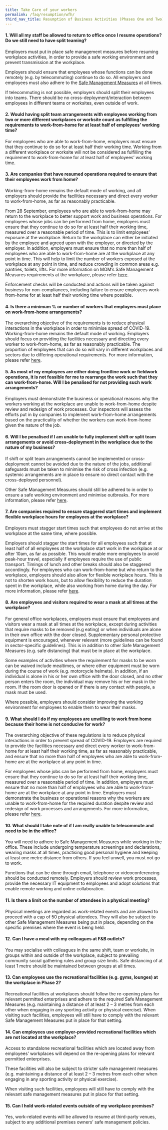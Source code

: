 ```yaml
---
title: Take Care of your workers
permalink: /faq/resumption/wfh/
third_nav_title: Resumption of Business Activities (Phases One and Two)
---
```


#### **1. Will all my staff be allowed to return to office once I resume operations? Do we still need to have split teaming?**
Employers must put in place safe management measures before resuming workplace activities, in order to provide a safe working environment and prevent transmission at the workplace.

Employers should ensure that employees whose functions can be done remotely (e.g. by telecommuting) continue to do so.  All employers and employees must also adhere to the <a href="https://covid.gobusiness.gov.sg/safemanagement/general/" target="_blank">Safe Management Measures</a> at all times.

If telecommuting is not possible, employers should split their employees into teams. There should be no cross-deployment/interaction between employees in different teams or worksites, even outside of work.

#### **2. Would having split team arrangements with employees working from two or more different workplaces or worksite count as fulfilling the requirements to work-from-home for at least half of employees’ working time?**
For employees who are able to work-from-home, employers must ensure that they continue to do so for at least half their working time. Working from a different workplace or worksite will not be considered as fulfilling the requirement to work-from-home for at least half of employees’ working time.

#### **3. Are companies that have resumed operations required to ensure that their employees work from home?**
Working-from-home remains the default mode of working, and all employers should provide the facilities necessary and direct every worker to work-from-home, as far as reasonably practicable. 

From 28 September, employees who are able to work-from-home may return to the workplace to better support work and business operations. For employees whose jobs can be performed from home, employers must ensure that they continue to do so for at least half their working time, measured over a reasonable period of time. This is to limit employees’ exposure at the workplace. Return to the workplace can either be initiated by the employee and agreed upon with the employer, or directed by the employer. In addition, employers must ensure that no more than half of employees who are able to work-from-home are at the workplace at any point in time. This will help to limit the number of workers exposed at the workplace at any point in time, and reduce crowding in common areas e.g. pantries, toilets, lifts. For more information on MOM’s Safe Management Measures requirements at the workplace, please refer <a href="https://www.mom.gov.sg/covid-19/requirements-for-safe-management-measures">here</a>. 

Enforcement checks will be conducted and actions will be taken against business for non-compliances, including failure to ensure employees work-from-home for at least half their working time where possible.

#### **4. Is there a minimum % or number of workers that employers must place on work-from-home arrangements?**
The overarching objective of the requirements is to reduce physical interactions in the workplace in order to minimise spread of COVID-19. Working-from-home remains the default mode of working. Employers should focus on providing the facilities necessary and directing every worker to work-from-home, as far as reasonably practicable. The proportion of employees that can do so will vary in different workplaces and sectors due to differing operational requirements. For more information, please refer <a href="https://www.mom.gov.sg/covid-19/frequently-asked-questions/safe-management-measures">here</a>.

#### **5. As most of my employees are either doing frontline work or fieldwork operations, it is not feasible for me to rearrange the work such that they can work-from-home. Will I be penalised for not providing such work arrangements?**
Employers must demonstrate the business or operational reasons why the workers working at the workplace are unable to work-from-home despite review and redesign of work processes. Our inspectors will assess the efforts put in by companies to implement work-from-home arrangements based on the practicality of whether the workers can work-from-home given the nature of the job.

#### **6. Will I be penalised if I am unable to fully implement shift or split team arrangements or avoid cross-deployment in the workplace due to the nature of my business?**
If shift or split team arrangements cannot be implemented or cross-deployment cannot be avoided due to the nature of the jobs, additional safeguards must be taken to minimise the risk of cross infection (e.g. systemic arrangements are in place to ensure no direct contact with the cross-deployed personnel).

Other Safe Management Measures should still be adhered to in order to ensure a safe working environment and minimise outbreaks. For more information, please refer <a href="https://www.mom.gov.sg/covid-19/frequently-asked-questions/safe-management-measures">here</a>.

#### **7. Are companies required to ensure staggered start times and implement flexible workplace hours for employees at the workplace?**
Employers must stagger start times such that employees do not arrive at the workplace at the same time, where possible. 

Employers should stagger the start times for all employees such that at least half of all employees at the workplace start work in the workplace at or after 10am, as far as possible. This would enable more employees to avoid peak-hour travel, especially if employees require the use of public transport. Timings of lunch and other breaks should also be staggered accordingly. For employees who can work-from-home but who return to the workplace, employers should also allow for flexible workplace hours. This is not to shorten work hours, but to allow flexibility to reduce the duration spent in the workplace, while also working from home during the day. For more information, please refer <a href="https://www.mom.gov.sg/covid-19/frequently-asked-questions/safe-management-measures">here</a>.

#### **8. Are employees and visitors required to wear a mask at all times at the workplace?**
For general office workplaces, employers must ensure that employees and visitors wear a mask at all times at the workplace, except during activities that require masks to be removed (e.g eating) or when individuals are alone in their own office with the door closed. Supplementary personal protective equipment is encouraged, whenever relevant (more guidelines can be found in sector-specific guidelines). This is in addition to other Safe Management Measures (e.g. safe distancing) that must be in place at the workplace. 

Some examples of activities where the requirement for masks to be worn can be waived include mealtimes, or where other equipment must be worn during the course of work (e.g. motorcycle helmets). In addition, if an individual is alone in his or her own office with the door closed, and no other person enters the room, the individual may remove his or her mask in the room. If the room door is opened or if there is any contact with people, a mask must be used.

Where possible, employers should consider improving the working environment for employees to enable them to wear their masks.

#### **9. What should I do if my employees are unwilling to work from home because their home is not conducive for work?**
The overarching objective of these regulations is to reduce physical interactions in order to prevent spread of COVID-19. Employers are required to provide the facilities necessary and direct every worker to work-from-home for at least half their working time, as far as reasonably practicable, and ensure that no more than half of employees who are able to work-from-home are at the workplace at any point in time.

For employees whose jobs can be performed from home, employers must ensure that they continue to do so for at least half their working time, measured over a reasonable period of time. In addition, employers must ensure that no more than half of employees who are able to work-from-home are at the workplace at any point in time. Employers must demonstrate the business or operational reasons why the workers are unable to work-from-home for the required duration despite review and redesign of work processes and arrangements. For more information, please refer <a href="https://www.mom.gov.sg/covid-19/frequently-asked-questions/safe-management-measures">here</a>.

#### **10. What should I take note of if I am really unable to telecommute and need to be in the office?**
You will need to adhere to Safe Management Measures while working in the office. These include undergoing temperature screenings and declarations, wearing masks at all times, practising good personal hygiene and keeping at least one metre distance from others. If you feel unwell, you must not go to work.

Functions that can be done through email, telephone or videoconferencing should be conducted remotely. Employers should review work processes, provide the necessary IT equipment to employees and adopt solutions that enable remote working and online collaboration.

#### **11. Is there a limit on the number of attendees in a physical meeting?**
Physical meetings are regarded as work-related events and are allowed to proceed with a cap of 50 physical attendees.  They will also be subject to other Safe Management Measures being put in place, depending on the specific premises where the event is being held.

#### **12. Can I have a meal with my colleagues at F&B outlets?**
You may socialise with colleagues in the same shift, team or worksite, in groups within and outside of the workplace, subject to prevailing community social gathering rules and group size limits. Safe distancing of at least 1 metre should be maintained between groups at all times.

#### **13. Can employees use the recreational facilities (e.g. gyms, lounges) at the workplace in Phase 2?**
Recreational facilities at workplaces should follow the re-opening plans for relevant permitted enterprises and adhere to the required Safe Management Measures (e.g. maintaining a distance of at least 2 – 3 metres from each other when engaging in any sporting activity or physical exercise). When visiting such facilities, employees will still have to comply with the relevant Safe Management Measures put in place for that setting.

#### **14. Can employees use employer-provided recreational facilities which are not located at the workplace?**
Access to standalone recreational facilities which are located away from employees’ workplaces will depend on the re-opening plans for relevant permitted enterprises. 

These facilities will also be subject to stricter safe management measures (e.g. maintaining a distance of at least 2 – 3 metres from each other when engaging in any sporting activity or physical exercise). 

When visiting such facilities, employees will still have to comply with the relevant safe management measures put in place for that setting.

#### **15. Can I hold work-related events outside of my workplace premises?**
Yes, work-related events will be allowed to resume at third-party venues, subject to any additional premises owners’ safe management policies.
